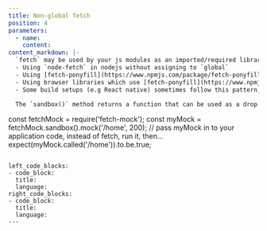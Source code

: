```yaml
---
title: Non-global fetch
position: 4
parameters:
  - name:
    content:
content_markdown: |-
  `fetch` may be used by your js modules as an imported/required library. Scenarios where this holds true are varied, but include
  - Using `node-fetch` in nodejs without assigning to `global`
  - Using [fetch-ponyfill](https://www.npmjs.com/package/fetch-ponyfill) in the browser
  - Using browser libraries which use [fetch-ponyfill](https://www.npmjs.com/package/fetch-ponyfill)
  - Some build setups (e.g React native) sometimes follow this pattern, though it may not always be obvious that they do

  The `sandbox()` method returns a function that can be used as a drop-in replacement for `fetch`, and can be passed into your choice of mocking library. The function returned by `sandbox()` supports the full fetch-mock api so once generated it can be worked with as if it were the original `fetch-mock` object, e.g.

  ```
  const fetchMock = require('fetch-mock');
  const myMock = fetchMock.sandbox().mock('/home', 200);
  // pass myMock in to your application code, instead of fetch, run it, then...
  expect(myMock.called('/home')).to.be.true;
  ```

left_code_blocks:
  - code_block:
    title:
    language:
right_code_blocks:
  - code_block:
    title:
    language:
---
```

